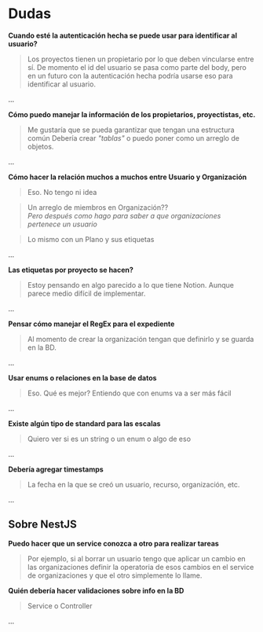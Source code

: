 # Dudas

**Cuando esté la autenticación hecha se puede usar para identificar al usuario?**

> Los proyectos tienen un propietario por lo que deben vincularse entre sí.
> De momento el id del usuario se pasa como parte del body, pero en un futuro
> con la autenticación hecha podría usarse eso para identificar al usuario.

...

**Cómo puedo manejar la información de los propietarios, proyectistas, etc.**

> Me gustaría que se pueda garantizar que tengan una estructura común
> Debería crear _"tablas"_ o puedo poner como un arreglo de objetos.

...

**Cómo hacer la relación muchos a muchos entre Usuario y Organización**

> Eso. No tengo ni idea

> Un arreglo de miembros en Organización??  
> _Pero después como hago para saber a que organizaciones pertenece un usuario_

> Lo mismo con un Plano y sus etiquetas

...

**Las etiquetas por proyecto se hacen?**

> Estoy pensando en algo parecido a lo que tiene Notion.
> Aunque parece medio difícil de implementar.

...

**Pensar cómo manejar el RegEx para el expediente**

> Al momento de crear la organización tengan que definirlo y se guarda en la BD.

...

**Usar enums o relaciones en la base de datos**

> Eso. Qué es mejor?
> Entiendo que con enums va a ser más fácil

...

**Existe algún tipo de standard para las escalas**

> Quiero ver si es un string o un enum o algo de eso

...

**Debería agregar timestamps**

> La fecha en la que se creó un usuario, recurso, organización, etc.

...

## Sobre NestJS

**Puedo hacer que un service conozca a otro para realizar tareas**

> Por ejemplo, si al borrar un usuario tengo que aplicar un cambio en las
> organizaciones definir la operatoria de esos cambios en el service de
> organizaciones y que el otro simplemente lo llame.

**Quién debería hacer validaciones sobre info en la BD**

> Service o Controller

...

